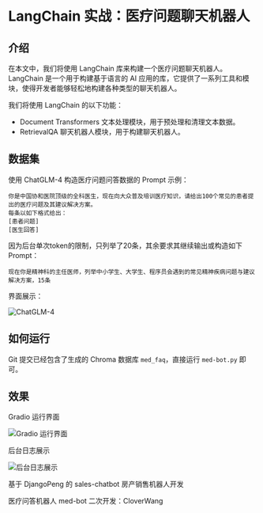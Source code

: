 # LangChain 实战：医疗问题聊天机器人

## 介绍

在本文中，我们将使用 LangChain 库来构建一个医疗问题聊天机器人。 LangChain 是一个用于构建基于语言的 AI 应用的库，它提供了一系列工具和模块，使得开发者能够轻松地构建各种类型的聊天机器人。

我们将使用 LangChain 的以下功能：

- Document Transformers 文本处理模块，用于预处理和清理文本数据。
- RetrievalQA 聊天机器人模块，用于构建聊天机器人。

## 数据集

使用 ChatGLM-4 构造医疗问题问答数据的 Prompt 示例：

```text
你是中国协和医院顶级的全科医生，现在向大众普及培训医疗知识，请给出100个常见的患者提出的医疗问题及其建议解决方案。
每条以如下格式给出：
[患者问题]
[医生回答]

```

因为后台单次token的限制，只列举了20条，其余要求其继续输出或构造如下 Prompt：

```text
现在你是精神科的主任医师，列举中小学生、大学生、程序员会遇到的常见精神疾病问题与建议解决方案，15条
```

界面展示：

![ChatGLM-4](https://cdn.jsdelivr.net/gh/clover2024/img@master/imgs/chatglm.png)

## 如何运行

Git 提交已经包含了生成的 Chroma 数据库 `med_faq`，直接运行 `med-bot.py` 即可。

## 效果

Gradio 运行界面

![Gradio 运行界面](https://cdn.jsdelivr.net/gh/clover2024/img@master/imgs/med-bot-gradio.png)

后台日志展示

![后台日志展示](https://cdn.jsdelivr.net/gh/clover2024/img@master/imgs/med-bot-log.png)

基于 DjangoPeng 的 sales-chatbot 房产销售机器人开发

医疗问答机器人 med-bot 二次开发：CloverWang